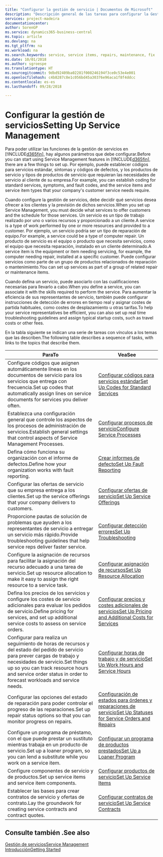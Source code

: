 ```yaml
---
title: "Configurar la gestión de servicio | Documentos de Microsoft"
description: "Descripción general de las tareas para configurar la Gestión de servicios para adaptarla a la forma en que sus organizaciones gestionan sus servicios."
services: project-madeira
documentationcenter: 
author: SorenGP
ms.service: dynamics365-business-central
ms.topic: article
ms.devlang: na
ms.tgt_pltfrm: na
ms.workload: na
ms.search.keywords: service, service items, repairs, maintenance, fix
ms.date: 10/01/2018
ms.author: sgroespe
ms.translationtype: HT
ms.sourcegitcommit: 9dbd92409ba02281f008246194f3ce0c53e4e001
ms.openlocfilehash: c4b8287c8e1c056bd45a30376e96aca1f8f4ddcc
ms.contentlocale: es-es
ms.lasthandoff: 09/28/2018

---
```


# <a name="setting-up-service-management"></a><span data-ttu-id="5b1db-103">Configurar la gestión de servicios</span><span class="sxs-lookup"><span data-stu-id="5b1db-103">Setting Up Service Management</span></span>
<span data-ttu-id="5b1db-104">Para poder utilizar las funciones de la gestión de servicios en [!INCLUDE[d365fin](includes/d365fin_md.md)], hay algunos parámetros que debe configurar.</span><span class="sxs-lookup"><span data-stu-id="5b1db-104">Before you can start using Service Management features in [!INCLUDE[d365fin](includes/d365fin_md.md)], there are a few things to set up.</span></span> <span data-ttu-id="5b1db-105">Por ejemplo, puede establecer códigos para servicios estándar, síntomas y códigos de defectos, y los productos de servicio y tipos de productos de servicio que requieran las necesidades de servicio al cliente de su empresa.</span><span class="sxs-lookup"><span data-stu-id="5b1db-105">For example, you can establish coding for standard services, symptoms, and fault codes, and the service items and service item types that your company's customer service needs require.</span></span>  

<span data-ttu-id="5b1db-106">Cuando configure la gestión de servicios, debe decidir qué servicios desea ofrecer a los clientes y la previsión de dichos servicios.</span><span class="sxs-lookup"><span data-stu-id="5b1db-106">When you set up Service Management, you must decide what services to offer customers and the schedule for those services.</span></span> <span data-ttu-id="5b1db-107">Un servicio es un tipo de trabajo realizado por uno o varios recursos y proporcionado a un cliente.</span><span class="sxs-lookup"><span data-stu-id="5b1db-107">A service is a type of work performed by one or more resources and provided to a customer.</span></span> <span data-ttu-id="5b1db-108">Por ejemplo, un servicio podría ser un tipo de reparación de equipo.</span><span class="sxs-lookup"><span data-stu-id="5b1db-108">For example, a service could be a type of computer repair.</span></span> <span data-ttu-id="5b1db-109">Un producto de servicio es el equipo o producto que necesita servicios, como el equipo que necesita reparación, instalado en un cliente determinado.</span><span class="sxs-lookup"><span data-stu-id="5b1db-109">A service item is the equipment or item needing servicing, for example, the computer needing repair, installed at a specific customer.</span></span> <span data-ttu-id="5b1db-110">Puede configurar servicios como parte de un grupo de productos relacionados de reparación o mantenimiento.</span><span class="sxs-lookup"><span data-stu-id="5b1db-110">You can set up services as part of a group of related repair or maintenance items.</span></span>  
  
<span data-ttu-id="5b1db-111">Cuando defina un servicio, puede asociarlo con las cualificaciones necesarias para llevarlo a cabo.</span><span class="sxs-lookup"><span data-stu-id="5b1db-111">When you define a service, you can associate it with the skills required to perform the service.</span></span> <span data-ttu-id="5b1db-112">Para aumentar la eficiencia de sus representantes de servicio, también puede configurar instrucciones de detección de errores en tiempo real y asignar costes de partida habituales, como costes de desplazamiento u otras tarifas.</span><span class="sxs-lookup"><span data-stu-id="5b1db-112">To help your service representatives be efficient, you can also set up real time troubleshooting guidelines and assign typical startup costs, such as travel costs or other fees.</span></span>  

<span data-ttu-id="5b1db-113">En la tabla siguiente se indican una serie de tareas con vínculos a los temas que las describen.</span><span class="sxs-lookup"><span data-stu-id="5b1db-113">The following table describes a sequence of tasks, with links to the topics that describe them.</span></span>  
  
| <span data-ttu-id="5b1db-114">Para</span><span class="sxs-lookup"><span data-stu-id="5b1db-114">To</span></span> | <span data-ttu-id="5b1db-115">Vea</span><span class="sxs-lookup"><span data-stu-id="5b1db-115">See</span></span> |
| --- | --- |
| <span data-ttu-id="5b1db-116">Configure códigos que asignen automáticamente líneas en los documentos de servicio para los servicios que entrega con frecuencia.</span><span class="sxs-lookup"><span data-stu-id="5b1db-116">Set up codes that automatically assign lines on service documents for services you deliver often.</span></span> |[<span data-ttu-id="5b1db-117">Configurar códigos para servicios estándar</span><span class="sxs-lookup"><span data-stu-id="5b1db-117">Set Up Codes for Standard Services</span></span>](service-how-setup-service-coding.md)|
| <span data-ttu-id="5b1db-118">Establezca una configuración general que controle los aspectos de los procesos de administración de servicios.</span><span class="sxs-lookup"><span data-stu-id="5b1db-118">Establish general settings that control aspects of Service Management Processes.</span></span>|[<span data-ttu-id="5b1db-119">Configurar procesos de servicio</span><span class="sxs-lookup"><span data-stu-id="5b1db-119">Configure Service Processes</span></span>](service-setup-service-processes.md)|
| <span data-ttu-id="5b1db-120">Defina cómo funciona su organización con el informe de defectos.</span><span class="sxs-lookup"><span data-stu-id="5b1db-120">Define how your organization works with fault reporting.</span></span> |[<span data-ttu-id="5b1db-121">Crear informes de defecto</span><span class="sxs-lookup"><span data-stu-id="5b1db-121">Set Up Fault Reporting</span></span>](service-how-setup-fault-reporting.md) |
| <span data-ttu-id="5b1db-122">Configurar las ofertas de servicio que su empresa entrega a los clientes.</span><span class="sxs-lookup"><span data-stu-id="5b1db-122">Set up the service offerings that your company delivers to customers.</span></span>|[<span data-ttu-id="5b1db-123">Configurar ofertas de servicio</span><span class="sxs-lookup"><span data-stu-id="5b1db-123">Set Up Service Offerings</span></span>](service-how-setup-service-offerings.md)|
| <span data-ttu-id="5b1db-124">Proporcione pautas de solución de problemas que ayuden a los representantes de servicio a entregar un servicio más rápido.</span><span class="sxs-lookup"><span data-stu-id="5b1db-124">Provide troubleshooting guidelines that help service reps deliver faster service.</span></span> |[<span data-ttu-id="5b1db-125">Configurar detección errores</span><span class="sxs-lookup"><span data-stu-id="5b1db-125">Set Up Troubleshooting</span></span>](service-how-setup-troubleshooting.md) |
| <span data-ttu-id="5b1db-126">Configure la asignación de recursos para facilitar la asignación del recurso adecuado a una tarea de servicio.</span><span class="sxs-lookup"><span data-stu-id="5b1db-126">Set up resource allocation to make it easy to assign the right resource to a service task.</span></span> |[<span data-ttu-id="5b1db-127">Configurar asignación de recursos</span><span class="sxs-lookup"><span data-stu-id="5b1db-127">Set Up Resource Allocation</span></span>](service-how-setup-resource-allocation.md) |
| <span data-ttu-id="5b1db-128">Defina los precios de los servicios y configure los costes de servicio adicionales para evaluar los pedidos de servicio.</span><span class="sxs-lookup"><span data-stu-id="5b1db-128">Define pricing for services, and set up additional service costs to assess on service orders.</span></span> |[<span data-ttu-id="5b1db-129">Configurar precios y costes adicionales de servicios</span><span class="sxs-lookup"><span data-stu-id="5b1db-129">Set Up Pricing and Additional Costs for Services</span></span>](service-how-setup-service-costs-pricing.md)|
| <span data-ttu-id="5b1db-130">Configurar para realiza un seguimiento de horas de recursos y del estado del pedido de servicio para prever cargas de trabajo y necesidades de servicio.</span><span class="sxs-lookup"><span data-stu-id="5b1db-130">Set things up so you can track resource hours and service order status in order to forecast workloads and service needs.</span></span>|[<span data-ttu-id="5b1db-131">Configurar horas de trabajo y de servicio</span><span class="sxs-lookup"><span data-stu-id="5b1db-131">Set Up Work Hours and Service Hours</span></span>](service-how-setup-work-service-hours.md)|
| <span data-ttu-id="5b1db-132">Configurar las opciones del estado de reparación para poder controlar el progreso de las reparaciones.</span><span class="sxs-lookup"><span data-stu-id="5b1db-132">Set up repair status options so that you can monitor progress on repairs.</span></span> | [<span data-ttu-id="5b1db-133">Configuración de estados para órdenes y reparaciones de servicio</span><span class="sxs-lookup"><span data-stu-id="5b1db-133">Set Up Statuses for Service Orders and Repairs</span></span>](service-order-repair-status.md)|
| <span data-ttu-id="5b1db-134">Configure un programa de préstamo, con el que puede prestar un sustituto mientras trabaja en un producto de servicio.</span><span class="sxs-lookup"><span data-stu-id="5b1db-134">Set up a loaner program, so you can lend a substitute while you work on a service item.</span></span> |[<span data-ttu-id="5b1db-135">Configurar un programa de productos prestados</span><span class="sxs-lookup"><span data-stu-id="5b1db-135">Set Up a Loaner Program</span></span>](service-how-setup-loaner-program.md) |
| <span data-ttu-id="5b1db-136">Configure componentes de servicio y de productos.</span><span class="sxs-lookup"><span data-stu-id="5b1db-136">Set up service items and service item components.</span></span> |[<span data-ttu-id="5b1db-137">Configurar productos de servicio</span><span class="sxs-lookup"><span data-stu-id="5b1db-137">Set Up Service Items</span></span>](service-how-setup-service-items.md) |
| <span data-ttu-id="5b1db-138">Establecer las bases para crear contratos de servicio y ofertas de contrato.</span><span class="sxs-lookup"><span data-stu-id="5b1db-138">Lay the groundwork for creating service contracts and contract quotes.</span></span> |[<span data-ttu-id="5b1db-139">Configurar contratos de servicio</span><span class="sxs-lookup"><span data-stu-id="5b1db-139">Set Up Service Contracts</span></span>](service-how-setup-service-contracts.md) |

## <a name="see-also"></a><span data-ttu-id="5b1db-140">Consulte también .</span><span class="sxs-lookup"><span data-stu-id="5b1db-140">See also</span></span>
[<span data-ttu-id="5b1db-141">Gestión de servicios</span><span class="sxs-lookup"><span data-stu-id="5b1db-141">Service Management</span></span>](service-service.md)  
[<span data-ttu-id="5b1db-142">Introducción</span><span class="sxs-lookup"><span data-stu-id="5b1db-142">Getting Started</span></span>](product-get-started.md)  

